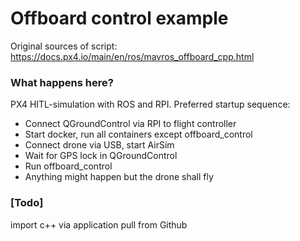 # Offboard control example

Original sources of script: https://docs.px4.io/main/en/ros/mavros_offboard_cpp.html

### What happens here?

PX4 HITL-simulation with ROS and RPI. Preferred startup sequence:
 * Connect QGroundControl via RPI to flight controller
 * Start docker, run all containers except offboard_control
 * Connect drone via USB, start AirSim
 * Wait for GPS lock in QGroundControl
 * Run offboard_control
 * Anything might happen but the drone shall fly

### [Todo]

import c++ via application pull from Github